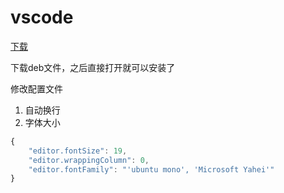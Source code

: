 # vscode

[下载](https://code.visualstudio.com/Download)

下载deb文件，之后直接打开就可以安装了


修改配置文件

1. 自动换行
2. 字体大小


```javascript
{
    "editor.fontSize": 19,
    "editor.wrappingColumn": 0,
    "editor.fontFamily": "'ubuntu mono', 'Microsoft Yahei'"
}
```